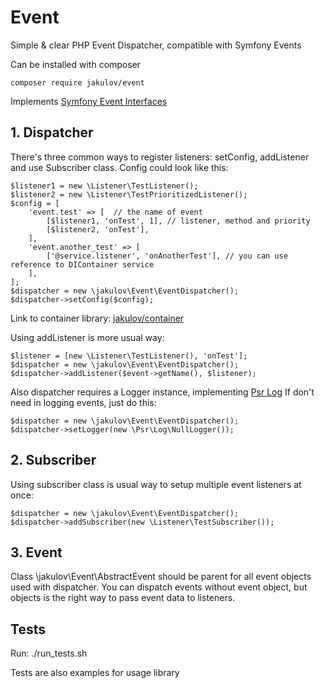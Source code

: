 # Event #
Simple & clear PHP Event Dispatcher, compatible with Symfony Events

Can be installed with composer

    composer require jakulov/event
    
Implements [Symfony Event Interfaces](https://packagist.org/packages/symfony/event-dispatcher)

## 1. Dispatcher ##
There's three common ways to register listeners: setConfig, addListener and use Subscriber class.
Config could look like this:

    $listener1 = new \Listener\TestListener();
    $listener2 = new \Listener\TestPrioritizedListener();
    $config = [
        'event.test' => [  // the name of event
            [$listener1, 'onTest', 1], // listener, method and priority
            [$listener2, 'onTest'],
        ],
        'event.another_test' => [
            ['@service.listener', 'onAnotherTest'], // you can use reference to DIContainer service
        ],
    ];
    $dispatcher = new \jakulov\Event\EventDispatcher();
    $dispatcher->setConfig($config);
    
    
Link to container library: [jakulov/container](https://packagist.org/packages/jakulov/container)

Using addListener is more usual way:

    $listener = [new \Listener\TestListener(), 'onTest'];
    $dispatcher = new \jakulov\Event\EventDispatcher();
    $dispatcher->addListener($event->getName(), $listener);
    
Also dispatcher requires a Logger instance, implementing [Psr Log](https://packagist.org/packages/psr/log)
If don't need in logging events, just do this:

    $dispatcher = new \jakulov\Event\EventDispatcher();
    $dispatcher->setLogger(new \Psr\Log\NullLogger());
    
## 2. Subscriber ##
Using subscriber class is usual way to setup multiple event listeners at once:

    $dispatcher = new \jakulov\Event\EventDispatcher();
    $dispatcher->addSubscriber(new \Listener\TestSubscriber());


## 3. Event ##
Class \jakulov\Event\AbstractEvent should be parent for all event objects used with dispatcher. You can dispatch events without event object, but objects is the right way to pass event data to listeners.
    
## Tests ##

Run:
./run_tests.sh

Tests are also examples for usage library